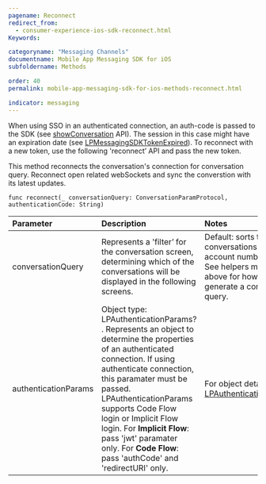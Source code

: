 ```yaml
---
pagename: Reconnect
redirect_from:
  - consumer-experience-ios-sdk-reconnect.html
Keywords:

categoryname: "Messaging Channels"
documentname: Mobile App Messaging SDK for iOS
subfoldername: Methods

order: 40
permalink: mobile-app-messaging-sdk-for-ios-methods-reconnect.html

indicator: messaging
---
```


When using SSO in an authenticated connection, an auth-code is passed to the SDK (see [showConversation](consumer-experience-ios-sdk-showconversation.html) API). The session in this case might have an expiration date (see [LPMessagingSDKTokenExpired](consumer-experience-ios-sdk-callbacks-index.html)). To reconnect with a new token, use the following 'reconnect’ API and pass the new token.

This method reconnects the conversation's connection for conversation query.
Reconnect open related webSockets and sync the converstion with its latest updates.

`func reconnect(_ conversationQuery: ConversationParamProtocol, authenticationCode: String)`

| Parameter | Description | Notes |
| :--- | :--- | :--- |
| conversationQuery | Represents a 'filter’ for the conversation screen, determining which of the conversations will be displayed in the following screens. | Default: sorts the conversations by account number. <br> See helpers methods above for how to generate a conversation query. |
| authenticationParams | Object type: LPAuthenticationParams? . Represents an object to determine the properties of an authenticated connection. If using authenticate connection, this paramater must be passed. LPAuthenticationParams supports Code Flow login or Implicit Flow login. For **Implicit Flow**: pass 'jwt' paramater only. For **Code Flow**: pass 'authCode' and 'redirectURI' only. | For object details see [LPAuthenticationParams](consumer-experience-ios-sdk-interfacedefinitions.html). |
